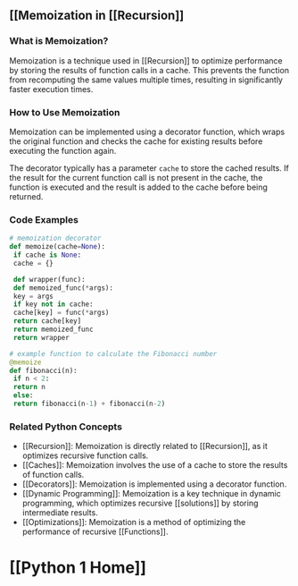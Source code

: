 ## [[Memoization in [[Recursion]]

### What is Memoization?
Memoization is a technique used in [[Recursion]] to optimize performance by storing the results of function calls in a cache. This prevents the function from recomputing the same values multiple times, resulting in significantly faster execution times.

### How to Use Memoization
Memoization can be implemented using a decorator function, which wraps the original function and checks the cache for existing results before executing the function again.

The decorator typically has a parameter `cache` to store the cached results. If the result for the current function call is not present in the cache, the function is executed and the result is added to the cache before being returned.

### Code Examples
```python
# memoization decorator
def memoize(cache=None):
 if cache is None:
 cache = {}

 def wrapper(func):
 def memoized_func(*args):
 key = args
 if key not in cache:
 cache[key] = func(*args)
 return cache[key]
 return memoized_func
 return wrapper

# example function to calculate the Fibonacci number
@memoize
def fibonacci(n):
 if n < 2:
 return n
 else:
 return fibonacci(n-1) + fibonacci(n-2)
```

### Related Python Concepts

- [[Recursion]]: Memoization is directly related to [[Recursion]], as it optimizes recursive function calls.
- [[Caches]]: Memoization involves the use of a cache to store the results of function calls.
- [[Decorators]]: Memoization is implemented using a decorator function.
- [[Dynamic Programming]]: Memoization is a key technique in dynamic programming, which optimizes recursive [[solutions]] by storing intermediate results.
- [[Optimizations]]: Memoization is a method of optimizing the performance of recursive [[Functions]].
# [[Python 1 Home]]